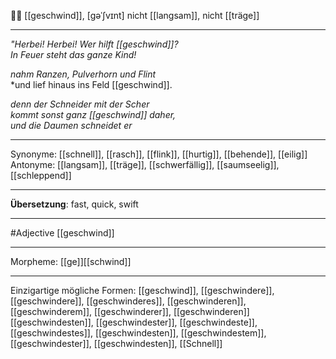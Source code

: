 🏃‍♂️ [[geschwind]], [ɡəˈʃvɪnt]
nicht [[langsam]], nicht [[träge]]

---
*"Herbei! Herbei! Wer hilft [[geschwind]]?*  
*In Feuer steht das ganze Kind!*  

*nahm Ranzen, Pulverhorn und Flint*  
*und lief hinaus ins Feld [[geschwind]].

*denn der Schneider mit der Scher*  
*kommt sonst ganz [[geschwind]] daher,*  
*und die Daumen schneidet er*  

---
Synonyme: [[schnell]], [[rasch]], [[flink]], [[hurtig]], [[behende]], [[eilig]]
Antonyme: [[langsam]], [[träge]], [[schwerfällig]], [[saumseelig]], [[schleppend]]

---
**Übersetzung**:
fast, quick, swift

---
#Adjective [[geschwind]]

---
Morpheme:
[[ge]][[schwind]]

---


Einzigartige mögliche Formen: 
[[geschwind]], [[geschwindere]], [[geschwindere]], [[geschwinderes]], [[geschwinderen]], [[geschwinderem]], [[geschwinderer]], [[geschwinderen]]
[[geschwindesten]], [[geschwindester]], [[geschwindeste]], [[geschwindestes]], [[geschwindesten]], [[geschwindestem]], [[geschwindester]], [[geschwindesten]], [[Schnell]]